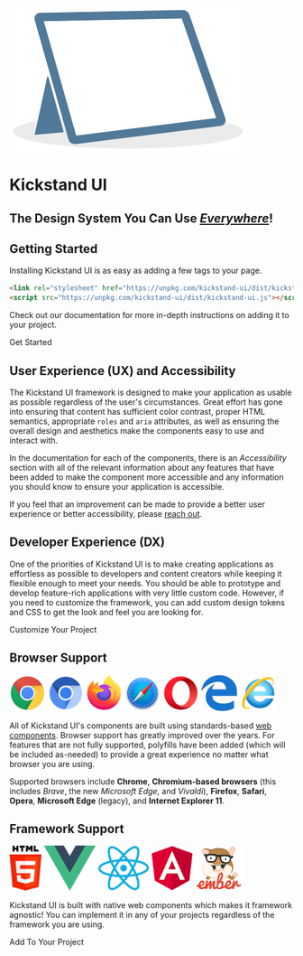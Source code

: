 <div class="display-flex align-center">
    <img class="w-25" src="/images/kickstand_logo.png" alt="kickstand logo" />
    <div class="ml-lg">
        <h1 class="text-xxl">Kickstand UI</h1>
        <h2 class="border-none text-md text-bold">The Design System You Can Use <em><u>Everywhere</u></em>!</h2>
    </div>
</div>

## Getting Started

Installing Kickstand UI is as easy as adding a few tags to your page.

```html
<link rel="stylesheet" href="https://unpkg.com/kickstand-ui/dist/kickstand-ui/kickstand-ui.css" />
<script src="https://unpkg.com/kickstand-ui/dist/kickstand-ui.js"></script>
```

Check out our documentation for more in-depth instructions on adding it to your project.

<ks-button display="hollow" href="/getting-started/installation.html">Get Started</ks-button>

## User Experience (UX) and Accessibility

The Kickstand UI framework is designed to make your application as usable as possible regardless of the user's circumstances. Great effort has gone into ensuring that content has sufficient color contrast, proper HTML semantics, appropriate `roles` and `aria` attributes, as well as ensuring the overall design and aesthetics make the components easy to use and interact with.

In the documentation for each of the components, there is an _Accessibility_ section with all of the relevant information about any features that have been added to make the component more accessible and any information you should know to ensure your application is accessible.

If you feel that an improvement can be made to provide a better user experience or better accessibility, please [reach out](./contact.md).

## Developer Experience (DX)

One of the priorities of Kickstand UI is to make creating applications as effortless as possible to developers and content creators while keeping it flexible enough to meet your needs. You should be able to prototype and develop feature-rich applications with very little custom code. However, if you need to customize the framework, you can add custom design tokens and CSS to get the look and feel you are looking for.

<ks-button display="hollow" href="/theming/design-tokens.html">Customize Your Project</ks-button>

## Browser Support

<div class="display-flex space-around my-lg">
    <img src="/images/browsers/chrome.png" alt="Chrome" title="Chrome" style="width:64px; height:64px;" />
    <img src="/images/browsers/chromium.png" alt="Chromium" title="Chromium" style="width:64px; height:64px;" />
    <img src="/images/browsers/firefox.png" alt="Firefox" title="Firefox" style="width:64px; height:64px;" />
    <img src="/images/browsers/safari.png" alt="Safari" title="Safari" style="width:64px; height:64px;" />
    <img src="/images/browsers/opera.png" alt="Opera" title="Opera" style="width:64px; height:64px;" />
    <img src="/images/browsers/edge.jpeg" alt="Edge" title="Edge" style="width:64px; height:64px;" />
    <img src="/images/browsers/internet_explorer.png" alt="Internet Explorer 11" title="Internet Explorer 11" style="width:64px; height:64px;" />
</div>

All of Kickstand UI's components are built using standards-based [web components](https://www.webcomponents.org/introduction). Browser support has greatly improved over the years. For features that are not fully supported, polyfills have been added (which will be included as-needed) to provide a great experience no matter what browser you are using.

Supported browsers include **Chrome**, **Chromium-based browsers** (this includes _Brave_, the new _Microsoft Edge_, and _Vivaldi_), **Firefox**, **Safari**, **Opera**, **Microsoft Edge** (legacy), and **Internet Explorer 11**.

## Framework Support

<div class="display-flex space-around my-lg">
    <img src="/images/frameworks/HTML5.JPG" alt="HTML5" title="HTML5" style="width:auto; height:80px;" />
    <img src="/images/frameworks/vuejs.png" alt="Vuejs" title="Vuejs" style="width:auto; height:80px;" />
    <img src="/images/frameworks/react.png" alt="React" title="React" style="width:auto; height:80px;" />
    <img src="/images/frameworks/angular.png" alt="Angular" title="Angular" style="width:auto; height:80px;" />
    <img src="/images/frameworks/emberjs.png" alt="Ember" title="Ember" style="width:auto; height:80px;" />
</div>

Kickstand UI is built with native web components which makes it framework agnostic! You can implement it in any of your projects regardless of the framework you are using.

<ks-button display="hollow" href="/getting-started/installation.html">Add To Your Project</ks-button>
